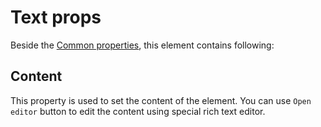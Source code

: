 # Text props

Beside the [Common properties](../common-properties.md), this element contains following:

## Content
This property is used to set the content of the element. 
You can use `Open editor` button to edit the content using special rich text editor.